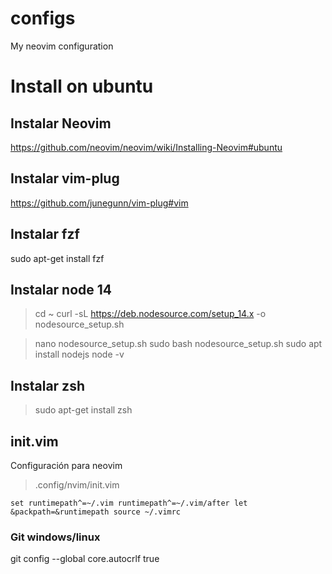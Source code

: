 # configs
My neovim configuration

# Install on ubuntu

## Instalar Neovim
https://github.com/neovim/neovim/wiki/Installing-Neovim#ubuntu

## Instalar vim-plug
https://github.com/junegunn/vim-plug#vim

## Instalar fzf
sudo apt-get install fzf

## Instalar node 14
> cd ~
> curl -sL https://deb.nodesource.com/setup_14.x -o nodesource_setup.sh

> nano nodesource_setup.sh
> sudo bash nodesource_setup.sh
> sudo apt install nodejs
> node -v

## Instalar zsh
> sudo apt-get install zsh

## init.vim

Configuración para neovim 
> .config/nvim/init.vim

`
set runtimepath^=~/.vim runtimepath^=~/.vim/after
let &packpath=&runtimepath
source ~/.vimrc
`
### Git windows/linux
git config --global core.autocrlf true

